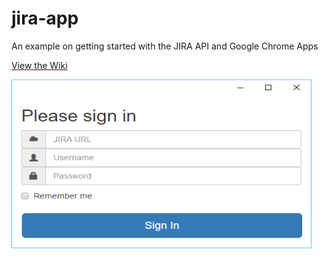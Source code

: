 # jira-app
An example on getting started with the JIRA API and Google Chrome Apps

[View the Wiki](https://github.com/kirbycope/jira-app/wiki)

![Screenshot](https://raw.githubusercontent.com/kirbycope/jira-app/master/jira-app.png)
